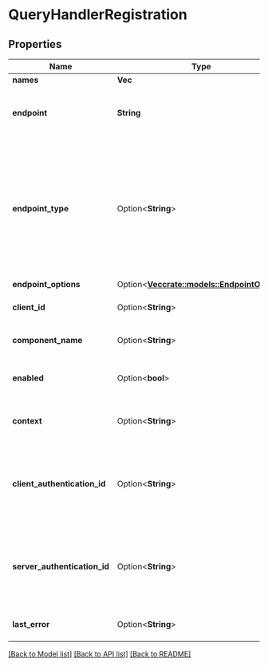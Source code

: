 # QueryHandlerRegistration

## Properties

Name | Type | Description | Notes
------------ | ------------- | ------------- | -------------
**names** | **Vec<String>** |  | 
**endpoint** | **String** | Message-handling client application endpoint | 
**endpoint_type** | Option<**String**> | Type of client application endpoint - `http-raw` endpoint type is served with single raw query payload - `http-message` endpoint type is served with single query message  | [optional][default to http-raw]
**endpoint_options** | Option<[**Vec<crate::models::EndpointOption>**](EndpointOption.md)> |  | [optional]
**client_id** | Option<**String**> | Unique client application identifier | [optional]
**component_name** | Option<**String**> | Client application name | [optional]
**enabled** | Option<**bool**> | Is this command handler enabled? | [optional][default to true]
**context** | Option<**String**> | Context name | [optional][default to default]
**client_authentication_id** | Option<**String**> | Id of the stored authentication used by synapse to call the registered handler | [optional]
**server_authentication_id** | Option<**String**> | Id of the stored authentication used by synapse to contact axon server for this registration | [optional]
**last_error** | Option<**String**> | The last error occuring with this handler | [optional]

[[Back to Model list]](../README.md#documentation-for-models) [[Back to API list]](../README.md#documentation-for-api-endpoints) [[Back to README]](../README.md)


